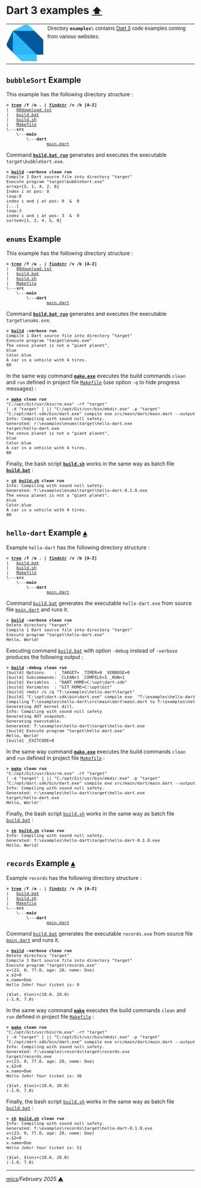 # <span id="top">Dart 3 examples</span> <span style="font-size:90%;">[⬆](../README.md#top)</span>

<table style="font-family:Helvetica;line-height:1.6;">
  <tr>
  <td style="border:0;padding:0 10px 0 0;min-width:100px;">
    <a href="https://dart.dev/" rel="external"><img style="border:0;width:100px;" src="../docs/images/dart-lang.png" width="100" alt="Dart project"/></a>
  </td>
  <td style="border:0;padding:0;vertical-align:text-top;">
    Directory <strong><code>examples\</code></strong> contains <a href="https://dart.dev/" rel="external" title="Dart 3">Dart 3</a> code examples coming from various websites.
  </td>
  </tr>
</table>

## <span id="bubbleSort">`bubbleSort` Example</span>

This example has the following directory structure :

<pre style="font-size:80%;">
<b>&gt; <a href="https://learn.microsoft.com/en-us/windows-server/administration/windows-commands/tree" rel="external">tree</a> /f /a . | <a href="https://learn.microsoft.com/en-us/windows-server/administration/windows-commands/findstr" rel="external">findstr</a> /v /b [A-Z]</b>
|   <a href="./bubbleSort/00download.txt">00download.txt</a>
|   <a href="./bubbleSort/build.bat">build.bat</a>
|   <a href="./bubbleSort/build.sh">build.sh</a>
|   <a href="./bubbleSort/Makefile">Makefile</a>
\---<b>src</b>
    \---<b>main</b>
        \---<b>dart</b>
                <a href="./bubbleSort/src/main/dart/main.dart">main.dart</a>
</pre>

Command [**`build.bat run`**](./bubbleSort/build.bat) generates and executes the executable `target\bubbleSort.exe`.

<pre  style="font-size:80%;">
<b>&gt; <a href="./bubbleSort/build.bat">build</a> -verbose clean run</b>
Compile 1 Dart source file into directory "target"
Execute program "target\bubbleSort.exe"
array=[5, 1, 4, 2, 8]
Index i at pos: 0
loop:0
index i and j at pos: 0  &  0
[...]
loop:3
index i and j at pos: 3  &  0
sorted=[1, 2, 4, 5, 8]
</pre>

<!--==========================================================================-->

## <span id="enums">`enums` Example</span>

This example has the following directory structure :

<pre style="font-size:80%;">
<b>&gt; <a href="https://learn.microsoft.com/en-us/windows-server/administration/windows-commands/tree" rel="external">tree</a> /f /a . | <a href="https://learn.microsoft.com/en-us/windows-server/administration/windows-commands/findstr" rel="external">findstr</a> /v /b [A-Z]</b>
|   <a href="./enums/00download.txt">00download.txt</a>
|   <a href="./enums/build.bat">build.bat</a>
|   <a href="./enums/build.sh">build.sh</a>
|   <a href="./enums/Makefile">Makefile</a>
\---<b>src</b>
    \---<b>main</b>
        \---<b>dart</b>
                <a href="./enums/src/main/dart/main.dart">main.dart</a>
</pre>

Command [**`build.bat run`**](./enums/build.bat) generates and executes the executable `target\enums.exe`.

<pre style="font-size:80%;">
<b>&gt; <a href="./enums/build.bat">build</a> -verbose run</b>
Compile 1 Dart source file into directory "target"
Execute program "target\enums.exe"
The venus planet is not a "giant planet".
blue
Color.blue
A car is a vehicle with 4 tires.
80
</pre>

In the same way command [**`make.exe`**][make_cli] executes the build commands `clean` and `run` defined in project file [`Makefile`](./enums/Makefile) (use option `-q` to hide progress messages) :

<pre style="font-size:80%;">
<b>&gt; <a href="https://man7.org/linux/man-pages/man1/make.1.html" rel="external">make</a> clean run</b>
"C:/opt/Git/usr/bin/rm.exe" -rf "target"
[ -d "target" ] || "C:/opt/Git/usr/bin/mkdir.exe" -p "target"
"C:/opt/dart-sdk/bin/dart.exe" compile exe src/main/dart/main.dart --output "target/hello-dart.exe"
Info: Compiling with sound null safety.
Generated: r:\examples\enums\target\hello-dart.exe
target/hello-dart.exe
The venus planet is not a "giant planet".
blue
Color.blue
A car is a vehicle with 4 tires.
80
</pre>

Finally, the bash script [**`build.sh`**](./enums/build.sh) works in the same way as batch file [**`build.bat`**](./enums/build.bat) :

<pre style="font-size:80%;">
<b>&gt; <a href="https://man7.org/linux/man-pages/man1/sh.1p.html" rel="external">sh</a> <a href="./enums/build.sh">build.sh</a> clean run</b>
Info: Compiling with sound null safety.
Generated: f:\examples\enums\target\hello-dart-0.1.0.exe
The venus planet is not a "giant planet".
blue
Color.blue
A car is a vehicle with 4 tires.
80
</pre>

## <span id="hello_dart">`hello-dart` Example</span> [**&#x25B4;**](#top)

Example `hello-dart` has the following directory structure :

<pre style="font-size:80%;">
<b>&gt; <a href="https://learn.microsoft.com/en-us/windows-server/administration/windows-commands/tree" rel="external">tree</a> /f /a . | <a href="https://learn.microsoft.com/en-us/windows-server/administration/windows-commands/findstr" rel="external">findstr</a> /v /b [A-Z]</b>
|   <a href="./hello-dart/build.bat">build.bat</a>
|   <a href="./hello-dart/build.sh">build.sh</a>
|   <a href="./hello-dart/Makefile">Makefile</a>
\---<b>src</b>
    \---<b>main</b>
        \---<b>dart</b>
                <a href="./hello-dart/src/main/dart/main.dart">main.dart</a>
</pre>

Command [`build.bat`](./hello-dart/build.bat) generates the executable `hello-dart.exe` from source file [`main.dart`](./hello-dart/src/main/dart/main.dart) and runs it.

<pre style="font-size:80%;">
<b>&gt; <a href="hello-dart/build.bat">build</a> -verbose clean run</b>
Delete directory "target"
Compile 1 Dart source file into directory "target"
Execute program "target\hello-dart.exe"
Hello, World!
</pre>

Executing command [`build.bat`](./hello-dart/build.bat) with option `-debug` instead of `-verbose` produces the following output :

<pre style="font-size:80%;">
<b>&gt; <a href="./hello-dart/build.bat">build</a> -debug clean run</b>
[build] Options    : _TARGET= _TIMER=0 _VERBOSE=0
[build] Subcommands: _CLEAN=1 _COMPILE=1 _RUN=1
[build] Variables  : "DART_HOME=C:\opt\dart-sdk"
[build] Variables  : "GIT_HOME=C:\opt\Git"
[build] rmdir /s /q "T:\examples\hello-dart\target"
[build] "C:\opt\dart-sdk\bin\dart.exe" compile exe  "T:\examples\hello-dart\src\main\dart\main.dart" --verbose --output "T:\examples\hello-dart\target\hello-dart.exe"
Compiling T:\examples\hello-dart\src\main\dart\main.dart to T:\examples\hello-dart\target\hello-dart.exe using format exe:
Generating AOT kernel dill.
Info: Compiling with sound null safety
Generating AOT snapshot.
Generating executable.
Generated: T:\examples\hello-dart\target\hello-dart.exe
[build] Execute program "target\hello-dart.exe"
Hello, World!
[build] _EXITCODE=0
</pre>

In the same way command [**`make.exe`**][make_cli] executes the build commands `clean` and `run` defined in project file [`Makefile`](./hello-dart/Makefile) :

<pre style="font-size:80%;">
<b>&gt; <a href="https://man7.org/linux/man-pages/man1/make.1.html" rel="external">make</a> clean run</b>
"C:/opt/Git/usr/bin/rm.exe" -rf "target"
[ -d "target" ] || "C:/opt/Git/usr/bin/mkdir.exe" -p "target"
"C:/opt/dart-sdk/bin/dart.exe" compile exe src/main/dart/main.dart --output "target/hello-dart.exe"
Info: Compiling with sound null safety.
Generated: r:\examples\hello-dart\target\hello-dart.exe
target/hello-dart.exe
Hello, World!¨
</pre>

Finally, the bash script [`build.sh`](./hello-dart/build.sh) works in the same way as batch file [`build.bat`](./hello-dart/build.bat) :

<pre style="font-size:80%;">
<b>&gt; <a href="https://man7.org/linux/man-pages/man1/sh.1p.html" rel="external">sh</a> <a href="./hello-dart/build.sh">build.sh</a> clean run</b>
Info: Compiling with sound null safety.
Generated: f:\examples\hello-dart\target\hello-dart-0.1.0.exe
Hello, World!
</pre>

## <span id="records">`records` Example</span> [**&#x25B4;**](#top)

Example `records` has the following directory structure :

<pre style="font-size:80%;">
<b>&gt; <a href="">tree</a> /f /a . | <a href="">findstr</a> /v /b [A-Z]</b>
|   <a href="./records/build.bat">build.bat</a>
|   <a href="./records/build.sh">build.sh</a>
|   <a href="./records/Makefile">Makefile</a>
\---<b>src</b>
    \---<b>main</b>
        \---<b>dart</b>
                <a href="./records/src/main/dart/main.dart">main.dart</a>
</pre>

Command [`build.bat`](./records/build.bat) generates the executable `records.exe` from source file [`main.dart`](./records/src/main/dart/main.dart) and runs it.

<pre style="font-size:80%;">
<b>&gt; <a href="./records/build.bat">build</a> -verbose clean run</b>
Delete directory "target"
Compile 1 Dart source file into directory "target"
Execute program "target\records.exe"
x=(23, 0, 77.0, age: 20, name: Doe)
x.$2=0
x.name=Doe
Hello John! Your ticket is: 0

($lat, $lon)=(10.0, 20.0)
(-1.0, 7.0)
</pre>

In the same way command [**`make`**][make_cli] executes the build commands `clean` and `run` defined in project file [`Makefile`](./records/Makefile) :

<pre style="font-size:80%;">
<b>&gt; <a href="https://man7.org/linux/man-pages/man1/make.1.html" rel="external">make</a> clean run</b>
"C:/opt/Git/usr/bin/rm.exe" -rf "target"
[ -d "target" ] || "C:/opt/Git/usr/bin/mkdir.exe" -p "target"
"C:/opt/dart-sdk/bin/dart.exe" compile exe src/main/dart/main.dart --output "target/records.exe"
Info: Compiling with sound null safety.
Generated: f:\examples\records\target\records.exe
target/records.exe
x=(23, 0, 77.0, age: 20, name: Doe)
x.$2=0
x.name=Doe
Hello John! Your ticket is: 36

($lat, $lon)=(10.0, 20.0)
(-1.0, 7.0)
</pre>

Finally, the bash script [`build.sh`](./records/build.sh) works in the same way as batch file [`build.bat`](./records/build.bat) :

<pre style="font-size:80%;">
<b>&gt; <a href="https://man7.org/linux/man-pages/man1/sh.1p.html" rel="external">sh</a> <a href="./records/build.sh">build.sh</a> clean run</b>
Info: Compiling with sound null safety.
Generated: f:\examples\records\target\hello-dart-0.1.0.exe
x=(23, 0, 77.0, age: 20, name: Doe)
x.$2=0
x.name=Doe
Hello John! Your ticket is: 51

($lat, $lon)=(10.0, 20.0)
(-1.0, 7.0)
</pre>

***

*[mics](https://lampwww.epfl.ch/~michelou/)/February 2025* [**&#9650;**](#top)
<span id="bottom">&nbsp;</span>

<!-- link refs -->

[make_cli]: https://man7.org/linux/man-pages/man1/make.1.html
